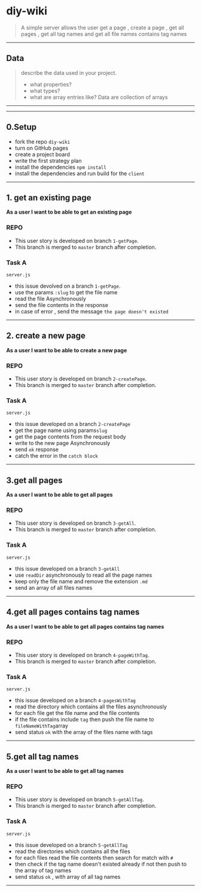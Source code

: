# diy-wiki

> A simple server allows the user get a page , create a page , get all pages , get all tag names and get all file names contains tag names

---

## Data

> describe the data used in your project.
>
> - what properties?
> - what types?
> - what are array entries like?
>   Data are collection of arrays

---
<!--
## User Story Dependencies

![Story Dependency Diagram](img/userStories.png)

---

## WIREFRAME

![wireframe]()
-->

---

## 0.Setup

- fork the repo `diy-wiki`
- turn on GitHub pages
- create a project board
- write the first strategy plan
- install the dependencies `npm install`
- install the dependencies and run build for the `client`

---

## 1. get an existing page

**As a user I want to be able to get an existing page**

### REPO

- This user story is developed on branch `1-getPage`.
- This branch is merged to `master` branch after completion.

### Task A

`server.js`

- this issue devolved on a branch `1-getPage`.
- use the params `:slug` to get the file name
- read the file Asynchronously
- send the file contents in the response
- in case of error , send the message `the page doesn't existed`

---

## 2. create a new page

**As a user I want to be able to create a new page**

### REPO

- This user story is developed on branch `2-createPage`.
- This branch is merged to `master` branch after completion.

### Task A

`server.js`

- this issue developed on a branch `2-createPage`
- get the page name using params`slug`
- get the page contents from the request body
- write to the new page Asynchronously
- send `ok` response
- catch the error in the `catch block`

---

## 3.get all pages

**As a user I want to be able to get all pages**

### REPO

- This user story is developed on branch `3-getAll`.
- This branch is merged to `master` branch after completion.

### Task A

`server.js`

- this issue developed on a branch `3-getAll`
- use `readDir` asynchronously to read all the page names
- keep only the file name and remove the extension `.md`
- send an array of all files names

---

## 4.get all pages contains tag names

**As a user I want to be able to get all pages contains tag names**

### REPO

- This user story is developed on branch `4-pageWithTag`.
- This branch is merged to `master` branch after completion.

### Task A

`server.js`

- this issue developed on a branch `4-pagesWithTag`
- read the directory which contains all the files asynchronously
- for each file get the file name and the file contents
- if the file contains include `tag` then push the file name to `fileNameWithTag`array
- send status `ok` with the array of the files name with tags

---

## 5.get all tag names

**As a user I want to be able to get all tag names**

### REPO

- This user story is developed on branch `5-getAllTag`.
- This branch is merged to `master` branch after completion.

### Task A

`server.js`

- this issue developed on a branch `5-getAllTag`
- read the directories which contains all the files
- for each files read the file contents then search for match with `#`
- then check if the tag name doesn't existed already if not then push to the array of tag names
- send status `ok` , with array of all tag names

---
